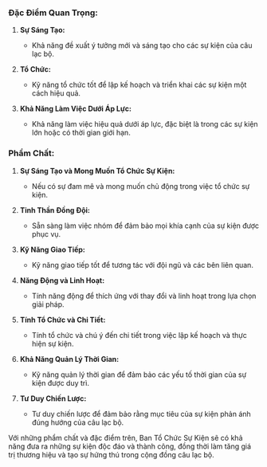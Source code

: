### Đặc Điểm Quan Trọng:

1. **Sự Sáng Tạo:**
    
    - Khả năng đề xuất ý tưởng mới và sáng tạo cho các sự kiện của câu lạc bộ.
2. **Tổ Chức:**
    
    - Kỹ năng tổ chức tốt để lập kế hoạch và triển khai các sự kiện một cách hiệu quả.
3. **Khả Năng Làm Việc Dưới Áp Lực:**
    
    - Khả năng làm việc hiệu quả dưới áp lực, đặc biệt là trong các sự kiện lớn hoặc có thời gian giới hạn.

### Phẩm Chất:

1. **Sự Sáng Tạo và Mong Muốn Tổ Chức Sự Kiện:**
    
    - Nếu có sự đam mê và mong muốn chủ động trong việc tổ chức sự kiện.
2. **Tinh Thần Đồng Đội:**
    
    - Sẵn sàng làm việc nhóm để đảm bảo mọi khía cạnh của sự kiện được phục vụ.
3. **Kỹ Năng Giao Tiếp:**
    
    - Kỹ năng giao tiếp tốt để tương tác với đội ngũ và các bên liên quan.
4. **Năng Động và Linh Hoạt:**
    
    - Tính năng động để thích ứng với thay đổi và linh hoạt trong lựa chọn giải pháp.
5. **Tính Tổ Chức và Chi Tiết:**
    
    - Tính tổ chức và chú ý đến chi tiết trong việc lập kế hoạch và thực hiện sự kiện.
6. **Khả Năng Quản Lý Thời Gian:**
    
    - Kỹ năng quản lý thời gian để đảm bảo các yếu tố thời gian của sự kiện được duy trì.
7. **Tư Duy Chiến Lược:**
    
    - Tư duy chiến lược để đảm bảo rằng mục tiêu của sự kiện phản ánh đúng hướng của câu lạc bộ.

Với những phẩm chất và đặc điểm trên, Ban Tổ Chức Sự Kiện sẽ có khả năng đưa ra những sự kiện độc đáo và thành công, đồng thời làm tăng giá trị thương hiệu và tạo sự hứng thú trong cộng đồng câu lạc bộ.